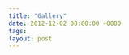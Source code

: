 ```yaml
---
title: "Gallery"
date: 2012-12-02 00:00:00 +0000
tags: 
layout: post
---
```

<div id='gallery'>
  <r:gallery />
</div>

<script src="/vendor/gammagallery/js/jquery.masonry.min.js"></script>
<script src="/vendor/gammagallery/js/jquery.history.js"></script>
<script src="/vendor/gammagallery/js/js-url.min.js"></script>
<script src="/vendor/gammagallery/js/jquerypp.custom.js"></script>
<script src="/vendor/gammagallery/js/gamma.js"></script>
<script type="text/javascript">      
$(function() {
  var GammaSettings = {
      // order is important!
      viewport : [ {
        width : 1900,
        columns : 10
      }, {
        width : 1600,
        columns : 10
      }, {
        width : 1200,
        columns : 10
      }, {
        width : 900,
        columns : 8
      }, {
        width : 500,
        columns : 6
      }, {   
        width : 320,
        columns : 4
      }, {   
        width : 0,
        columns : 4
      } ]
  };
    
  Gamma.init( GammaSettings);
});
</script>
